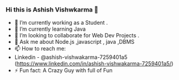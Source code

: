 ### Hi this is Ashish Vishwkarma 👋

- 🔭 I’m currently working as a Student .
- 🌱 I’m currently learning Java 
- 👯 I’m looking to collaborate for Web Dev Projects .
- 💬 Ask me about Node.js ,javascript , java ,DBMS 
- 📫 How to reach me: 
- Linkedin - @ashish-vishwakarma-7259401a5
(https://www.linkedin.com/in/ashish-vishwakarma-7259401a5/)
- ⚡ Fun fact: A Crazy Guy with full of Fun

